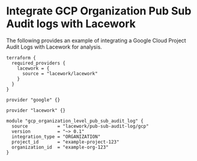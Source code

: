 # Integrate GCP Organization Pub Sub Audit logs with Lacework
The following provides an example of integrating a Google Cloud Project Audit Logs with 
Lacework for analysis.

```hcl
terraform {
  required_providers {
    lacework = {
      source = "lacework/lacework"
    }
  }
}

provider "google" {}

provider "lacework" {}

module "gcp_organization_level_pub_sub_audit_log" {
  source           = "lacework/pub-sub-audit-log/gcp"
  version          = "~> 0.1"
  integration_type = "ORGANIZATION"
  project_id       = "example-project-123"
  organization_id  = "example-org-123"
}
```